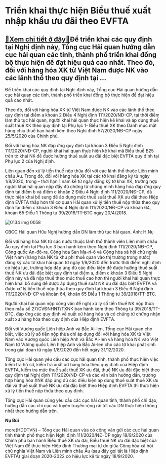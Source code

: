 Triển khai thực hiện Biểu thuế xuất nhập khẩu ưu đãi theo EVFTA
===============================================================

[:gift:Xem chi tiết ở đây:gift:](https://hddtvn.com/trien-khai-thuc-hien-bieu-thue-xuat-nhap-khau-uu-dai-theo-evfta/)Để triển khai các quy định tại Nghị định này, Tổng cục Hải quan hướng dẫn cục hải quan các tỉnh, thành phố triển khai đồng bộ thực hiện để đạt hiệu quả cao nhất. Theo đó, đối với hàng hóa XK từ Việt Nam được NK vào các lãnh thổ theo quy định tại …
-------------------------------------------------------------------------------------------------------------------------------------------------------------------------------------------------------------------------------------------------------


Để triển khai các quy định tại Nghị định này, Tổng cục Hải quan hướng dẫn cục hải quan các tỉnh, thành phố triển khai đồng bộ thực hiện để đạt hiệu quả cao nhất.


Theo đó, đối với hàng hóa XK từ Việt Nam được NK vào các lãnh thổ theo quy định tại điểm a khoản 2 Điều 4 Nghị định 111/2020/NĐ-CP, tại thời điểm làm thủ tục hải quan, người khai hải quan thực hiện kê khai và áp dụng thuế suất thuế XK theo quy định tại Phụ lục 1- Biểu thuế XK theo Danh mục mặt hàng chịu thuế ban hành kèm theo Nghị định 57/2020/NĐ-CP ngày 25/5/2020 của Chính phủ.


Đối với hàng hóa NK đáp ứng quy định tại khoản 3 Điều 5 Nghị định 111/2020/NĐ-CP, người khai hải quan thực hiện kê khai mã Biểu thuế B25 trên tờ khai NK để được hưởng thuế suất ưu đãi đặc biệt EVFTA quy định tại Phụ lục 2 của Nghị định.


Liên quan đến xử lý tiền thuế nộp thừa đối với các lãnh thổ thuộc Liên minh châu Âu. Trong đó, đối với hàng hóa XK tại các tờ khai đăng ký từ ngày 1/8/2020, trong – thời hạn 1 năm kể từ ngày đăng ký tờ khai XK, trường hợp người khai hải quan nộp đầy đủ chứng từ chứng minh hàng hóa đáp ứng quy định tại điểm b và điểm c khoản 2 Điều 4 Nghị định 111/2020/NĐ-CP, đã thực hiện khai bổ sung để áp dụng mức thuế suất thuế XK ưu đãi theo Hiệp định EVFTA thấp hơn thì cơ quan Hải quan xử lý tiến thuế nộp thừa theo quy định tại điểm c khoản 3 Điều 4 Nghị định 111/2020/NĐ-CP và khoản 64, khoản 65 Điều 1 Thông tư 39/2016/TT-BTC ngày 20/4/2018.





![0134 img 0058](https://haiquanonline.com.vn/stores/news_dataimages/nubt/062020/30/08/in_article/0134_IMG_0058.jpg?rt=20200925145959 "CBCC Hải quan Hữu Nghị hướng dẫn DN làm thủ tục hải quan. Ảnh: H.Nụ")


CBCC Hải quan Hữu Nghị hướng dẫn DN làm thủ tục hải quan. Ảnh: H.Nụ



Đối với hàng hóa NK từ các nước thuộc lãnh thổ thành viên Liên minh châu Âu quy định tại Phụ lục 3 ban hành kèm theo Nghị định 111/2020/NĐ-CP, Công quốc An-đô-ra, Cộng hòa San Ma-ri-ô và Cộng hòa xã hội chủ nghĩa Việt Nam (hàng hóa NK từ khu phi thuế quan vào thị trường trong nước) đăng ký các tờ khai hải quan từ ngày 1/8/2020 đến trước thời điểm nghị định có hiệu lực, trường hợp đáp ứng đủ các điều kiện để được hưởng thuế suất thuế NK ưu đãi đặc biệt quy định tại điểm a, điểm c khoản 3 Điều 5 Nghị định này và đã nộp thuế theo mức thuế cao hơn thì người khai hải quan thực hiện khai bổ sung để được áp dụng thuế suất NK ưu đãi đặc biệt EVFTA và được xử lý tiền thuế nộp thừa theo quy định tại khoản 3 Điều 6 Nghị định 111/2020/NĐ-CP và khoản 64, khoản 65 Điều 1 Thông tư 39/2018/TT-BTC.


Người khai hải quan nộp công văn đề nghị xử lý số tiền thuế NK nộp thừa theo mẫu số 27/CVĐNHNT/TXNK ban hành kèm theo Thông tư 39/2018/TT-BTC, đáp ứng các quy định về xuất xứ hàng hóa và có chứng từ chứng nhận xuất xứ hàng hóa theo quy định của Hiệp định EVFTA.


Đối với Vương quốc Liên hiệp Anh và Bắc Ai-len, Tổng cục Hải quan cho biết, việc xử lý số tiền nộp thừa chỉ áp dụng đối với hàng hóa XK từ Việt Nam vào Vương quốc Liên hiệp Anh và Bắc Ai-len và hàng hóa NK vào Việt Nam từ Vương quốc Liên hiệp Anh và Bắc Ai-len cho các tờ khai phát sinh trong giai đoạn từ ngày 1/8/2020 đến hết ngày 31/12/2020.


Tổng cục Hải quan yêu cầu các cục hải quan tỉnh, thành phố thực hiện việc kiểm tra hồ sơ, kiểm tra xuất xứ hàng hóa theo quy định của Hiệp định EVFTA, kiểm tra mức thuế suất thuế XK ưu đãi, thuế NK ưu đãi đặc biệt theo quy định tại Nghị định 111/2020/NĐ-CP và các văn bản hướng dẫn, trường hợp hàng hóa XNK đáp ứng đủ các điều kiện áp dụng thuế suất thuế XK ưu đãi và thuế suất thuế NK ưu đãi đặc biệt theo Hiệp định EVFTA thì thực hiện xử lý tiền thuế nộp thừa theo quy định.


Tổng cục Hải quan cũng yêu cầu các cục hải quan tỉnh, thành phố chỉ đạo, hướng dẫn các chi cục và tuyên truyền rộng rãi tới các DN thực hiện thống nhất theo hướng dẫn trên.




**Nụ Bùi**



more(HDDTVN) – Tổng cục Hải quan vừa có công văn gửi các cục hải quan tỉnh thành phố thực hiện Nghị định 111/2020/NĐ-CP ngày 18/9/2020 của Chính phủ ban hành Biểu thuế XK ưu đãi, Biểu thuế NK ưu đãi đặc biệt của Việt Nam để thực hiện Hiệp định Thương mại tự do giữa Cộng hòa xã hội chủ nghĩa Việt Nam và Liên minh châu Âu (sau đây gọi tắt là Hiệp định EVFTA) giai đoạn 2020-2022 có hiệu lực kể từ ngày 18/9/2020.

